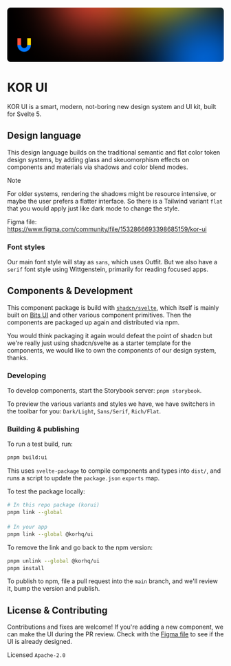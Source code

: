 ![Banner](/.github/assets/github.png)

# KOR UI

KOR UI is a smart, modern, not-boring new design system and UI kit, built for Svelte 5.

## Design language

This design language builds on the traditional semantic and flat color token design systems, by adding glass and skeuomorphism effects on components and materials via shadows and color blend modes.

> [!NOTE]
> For older systems, rendering the shadows might be resource intensive, or maybe the user prefers a flatter interface. So there is a Tailwind variant `flat` that you would apply just like dark mode to change the style.

Figma file: https://www.figma.com/community/file/1532866693398685159/kor-ui

### Font styles

Our main font style will stay as `sans`, which uses Outfit. But we also have a `serif` font style using Wittgenstein, primarily for reading focused apps.

## Components & Development

This component package is build with [`shadcn/svelte`](https://www.shadcn-svelte.com), which itself is mainly built on [Bits UI](https://bits-ui.com) and other various component primitives. Then the components are packaged up again and distributed via npm.

You would think packaging it again would defeat the point of shadcn but we're really just using shadcn/svelte as a starter template for the components, we would like to own the components of our design system, thanks.

### Developing

To develop components, start the Storybook server: `pnpm storybook`.

To preview the various variants and styles we have, we have switchers in the toolbar for you: `Dark/Light`, `Sans/Serif`, `Rich/Flat`.

### Building & publishing

To run a test build, run:

```bash
pnpm build:ui
```

This uses `svelte-package` to compile components and types into `dist/`, and runs a script to update the `package.json` `exports` map.

To test the package locally:

```bash
# In this repo package (korui)
pnpm link --global

# In your app
pnpm link --global @korhq/ui
```

To remove the link and go back to the npm version:

```bash
pnpm unlink --global @korhq/ui
pnpm install
```

To publish to npm, file a pull request into the `main` branch, and we'll review it, bump the version and publish.

## License & Contributing

Contributions and fixes are welcome! If you're adding a new component, we can make the UI during the PR review. Check with the [Figma file](https://www.figma.com/community/file/1532866693398685159/kor-ui) to see if the UI is already designed.

Licensed `Apache-2.0`
